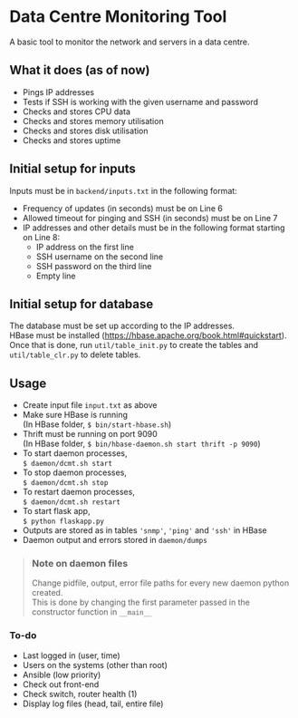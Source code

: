 # Data Centre Monitoring Tool
A basic tool to monitor the network and servers in a data centre.

## What it does (as of now)
* Pings IP addresses
* Tests if SSH is working with the given username and password
* Checks and stores CPU data
* Checks and stores memory utilisation
* Checks and stores disk utilisation
* Checks and stores uptime

## Initial setup for inputs
Inputs must be in `backend/inputs.txt` in the following format:
* Frequency of updates (in seconds) must be on Line 6
* Allowed timeout for pinging and SSH (in seconds) must be on Line 7
* IP addresses and other details must be in the following format starting on Line 8:
  * IP address on the first line
  * SSH username on the second line
  * SSH password on the third line
  * Empty line

## Initial setup for database
The database must be set up according to the IP addresses.\
HBase must be installed (https://hbase.apache.org/book.html#quickstart).\
Once that is done, run `util/table_init.py` to create the tables and `util/table_clr.py` to delete tables.

## Usage
* Create input file `input.txt` as above
* Make sure HBase is running\
(In HBase folder, `$ bin/start-hbase.sh`)
* Thrift must be running on port 9090\
(In HBase folder, `$ bin/hbase-daemon.sh start thrift -p 9090`)
* To start daemon processes,\
  `$ daemon/dcmt.sh start`
* To stop daemon processes,\
  `$ daemon/dcmt.sh stop`
* To restart daemon processes,\
  `$ daemon/dcmt.sh restart`
* To start flask app,\
  `$ python flaskapp.py`
* Outputs are stored as in tables `'snmp'`, `'ping'` and `'ssh'` in HBase
* Daemon output and errors stored in `daemon/dumps`

> ### Note on daemon files
> Change pidfile, output, error file paths for every new daemon python created.\
  This is done by changing the first parameter passed in the constructor function in `__main__`

### To-do
* Last logged in (user, time)
* Users on the systems (other than root)
* Ansible (low priority)
* Check out front-end
* Check switch, router health (1)
* Display log files (head, tail, entire file)